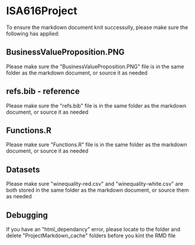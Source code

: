 # ISA616Project
To ensure the markdown document knit successully, please make sure the following has applied: 

## BusinessValueProposition.PNG
Please make sure the "BusinessValueProposition.PNG" file is in the same folder as the markdown document, or source it as needed

## refs.bib - reference
Please make sure the "refs.bib" file is in the same folder as the markdown document, or source it as needed

## Functions.R
Please make sure "Functions.R" file is in the same folder as the markdown document, or source it as needed

## Datasets
Please make sure "winequality-red.csv" and "winequality-white.csv" are both stored in the same folder as the markdown document, or source them as needed

## Debugging
If you have an "html_dependancy" error, please locate to the folder and delete "ProjectMarkdown_cache" folders before you kint the RMD file
